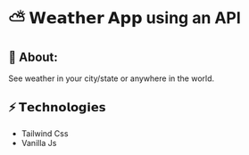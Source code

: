 ⛅ 𝗪𝗲𝗮𝘁𝗵𝗲𝗿 𝗔𝗽𝗽 using an API
=================================

🔎 About:
-------------------
See weather in your city/state or anywhere in the world.

<h2 id="technologies">⚡️ 𝗧𝗲𝗰𝗵𝗻𝗼𝗹𝗼𝗴𝗶𝗲𝘀</h2>
<ul>
  <li>Tailwind Css</li>
  <li>Vanilla Js</li>
</ul>